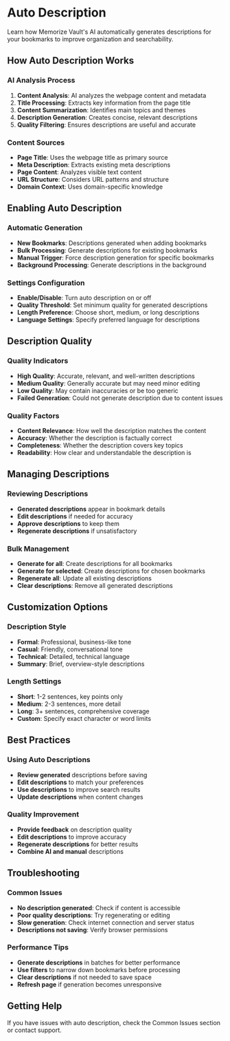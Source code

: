 # Auto Description

Learn how Memorize Vault's AI automatically generates descriptions for your bookmarks to improve organization and searchability.

## How Auto Description Works

### **AI Analysis Process**

1. **Content Analysis**: AI analyzes the webpage content and metadata
2. **Title Processing**: Extracts key information from the page title
3. **Content Summarization**: Identifies main topics and themes
4. **Description Generation**: Creates concise, relevant descriptions
5. **Quality Filtering**: Ensures descriptions are useful and accurate

### **Content Sources**

- **Page Title**: Uses the webpage title as primary source
- **Meta Description**: Extracts existing meta descriptions
- **Page Content**: Analyzes visible text content
- **URL Structure**: Considers URL patterns and structure
- **Domain Context**: Uses domain-specific knowledge

## Enabling Auto Description

### **Automatic Generation**

- **New Bookmarks**: Descriptions generated when adding bookmarks
- **Bulk Processing**: Generate descriptions for existing bookmarks
- **Manual Trigger**: Force description generation for specific bookmarks
- **Background Processing**: Generate descriptions in the background

### **Settings Configuration**

- **Enable/Disable**: Turn auto description on or off
- **Quality Threshold**: Set minimum quality for generated descriptions
- **Length Preference**: Choose short, medium, or long descriptions
- **Language Settings**: Specify preferred language for descriptions

## Description Quality

### **Quality Indicators**

- **High Quality**: Accurate, relevant, and well-written descriptions
- **Medium Quality**: Generally accurate but may need minor editing
- **Low Quality**: May contain inaccuracies or be too generic
- **Failed Generation**: Could not generate description due to content issues

### **Quality Factors**

- **Content Relevance**: How well the description matches the content
- **Accuracy**: Whether the description is factually correct
- **Completeness**: Whether the description covers key topics
- **Readability**: How clear and understandable the description is

## Managing Descriptions

### **Reviewing Descriptions**

- **Generated descriptions** appear in bookmark details
- **Edit descriptions** if needed for accuracy
- **Approve descriptions** to keep them
- **Regenerate descriptions** if unsatisfactory

### **Bulk Management**

- **Generate for all**: Create descriptions for all bookmarks
- **Generate for selected**: Create descriptions for chosen bookmarks
- **Regenerate all**: Update all existing descriptions
- **Clear descriptions**: Remove all generated descriptions

## Customization Options

### **Description Style**

- **Formal**: Professional, business-like tone
- **Casual**: Friendly, conversational tone
- **Technical**: Detailed, technical language
- **Summary**: Brief, overview-style descriptions

### **Length Settings**

- **Short**: 1-2 sentences, key points only
- **Medium**: 2-3 sentences, more detail
- **Long**: 3+ sentences, comprehensive coverage
- **Custom**: Specify exact character or word limits

## Best Practices

### **Using Auto Descriptions**

- **Review generated** descriptions before saving
- **Edit descriptions** to match your preferences
- **Use descriptions** to improve search results
- **Update descriptions** when content changes

### **Quality Improvement**

- **Provide feedback** on description quality
- **Edit descriptions** to improve accuracy
- **Regenerate descriptions** for better results
- **Combine AI and manual** descriptions

## Troubleshooting

### **Common Issues**

- **No description generated**: Check if content is accessible
- **Poor quality descriptions**: Try regenerating or editing
- **Slow generation**: Check internet connection and server status
- **Descriptions not saving**: Verify browser permissions

### **Performance Tips**

- **Generate descriptions** in batches for better performance
- **Use filters** to narrow down bookmarks before processing
- **Clear descriptions** if not needed to save space
- **Refresh page** if generation becomes unresponsive

## Getting Help

If you have issues with auto description, check the Common Issues section or contact support.
